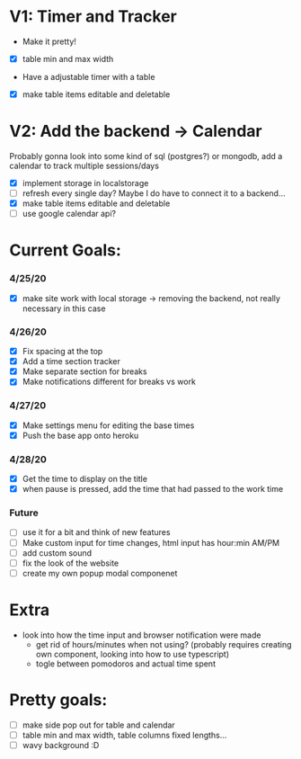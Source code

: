# V1: Timer and Tracker #
* Make it pretty! 
- [x] table min and max width
* Have a adjustable timer with a table
- [x] make table items editable and deletable

# V2: Add the backend -> Calendar #
Probably gonna look into some kind of sql (postgres?) or mongodb, add a calendar to track multiple sessions/days  
- [x] implement storage in localstorage
- [ ] refresh every single day? Maybe I do have to connect it to a backend...
- [x] make table items editable and deletable
- [ ] use google calendar api?

# Current Goals: #
### 4/25/20 ###
- [x] make site work with local storage -> removing the backend, not really necessary in this case
### 4/26/20 ###
- [x] Fix spacing at the top
- [x] Add a time section tracker
- [x] Make separate section for breaks
- [x] Make notifications different for breaks vs work
### 4/27/20 ###
- [x] Make settings menu for editing the base times
- [x] Push the base app onto heroku
### 4/28/20 ###
- [X] Get the time to display on the title
- [X] when pause is pressed, add the time that had passed to the work time
### Future ###
- [ ] use it for a bit and think of new features
- [ ] Make custom input for time changes, html input has hour:min AM/PM
- [ ] add custom sound
- [ ] fix the look of the website
- [ ] create my own popup modal componenet

# Extra #
* look into how the time input and browser notification were made
    * get rid of hours/minutes when not using? (probably requires creating own component, looking into how to use typescript)
    * togle between pomodoros and actual time spent

# Pretty goals: #
- [ ] make side pop out for table and calendar
- [ ] table min and max width, table columns fixed lengths...  
- [ ] wavy background :D
